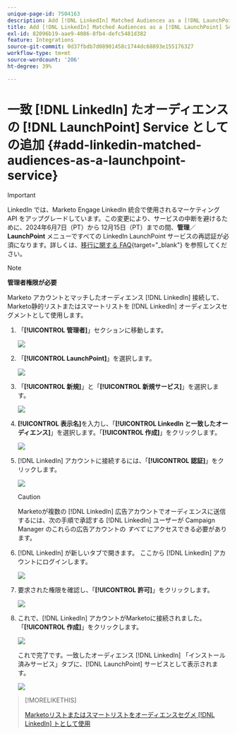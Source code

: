 ```yaml
---
unique-page-id: 7504163
description: Add [!DNL LinkedIn] Matched Audiences as a [!DNL LaunchPoint] Service - Marketo ドキュメント – 製品ドキュメント
title: Add [!DNL LinkedIn] Matched Audiences as a [!DNL LaunchPoint] Service
exl-id: 82096b19-aae9-4086-8fb4-defc5481d382
feature: Integrations
source-git-commit: 0d37fbdb7d08901458c1744dc68893e155176327
workflow-type: tm+mt
source-wordcount: '206'
ht-degree: 39%

---
```


# 一致 [!DNL LinkedIn] たオーディエンスの [!DNL LaunchPoint] Service としての追加 {#add-linkedin-matched-audiences-as-a-launchpoint-service}

>[!IMPORTANT]
>
>LinkedIn では、Marketo Engage LinkedIn 統合で使用されるマーケティング API をアップグレードしています。この変更により、サービスの中断を避けるために、2024年6月7日（PT）から 12月15日（PT）までの間、**管理**／**LaunchPoint** メニューですべての LinkedIn LaunchPoint サービスの再認証が必須になります。詳しくは、[移行に関する FAQ](https://nation.marketo.com/t5/employee-blogs/linkedin-re-authentication-required/ba-p/347794){target="_blank"} を参照してください。

>[!NOTE]
>
>**管理者権限が必要**

Marketo アカウントとマッチしたオーディエンス [!DNL LinkedIn] 接続して、Marketo静的リストまたはスマートリストを [!DNL LinkedIn] オーディエンスセグメントとして使用します。

1. 「**[!UICONTROL 管理者]**」セクションに移動します。

   ![](assets/admin.png)

1. 「**[!UICONTROL LaunchPoint]**」を選択します。

   ![](assets/image2014-12-5-14-3a35-3a27.png)

1. 「**[!UICONTROL 新規]**」と「**[!UICONTROL 新規サービス]**」を選択します。

   ![](assets/image2014-12-5-14-3a37-3a33.png)

1. **[!UICONTROL 表示名]**&#x200B;を入力し、「**[!UICONTROL LinkedIn と一致したオーディエンス]**」を選択します。「**[!UICONTROL 作成]**」をクリックします。

   ![](assets/image2018-2-23-14-3a25-3a39.png)

1. [!DNL LinkedIn] アカウントに接続するには、「**[!UICONTROL 認証]**」をクリックします。

   ![](assets/authorizeaccount.png)

   >[!CAUTION]
   >
   >Marketoが複数の [!DNL LinkedIn] 広告アカウントでオーディエンスに送信するには、次の手順で承認する [!DNL LinkedIn] ユーザーが Campaign Manager のこれらの広告アカウントの *すべて* にアクセスできる必要があります。

1. [!DNL LinkedIn] が新しいタブで開きます。 ここから [!DNL LinkedIn] アカウントにログインします。

   ![](assets/image2018-2-23-14-3a32-3a20.png)

1. 要求された権限を確認し、「**[!UICONTROL 許可]**」をクリックします。

   ![](assets/li-permissions.png)

1. これで、[!DNL LinkedIn] アカウントがMarketoに接続されました。 「**[!UICONTROL 作成]**」をクリックします。

   ![](assets/image2018-2-23-14-3a35-3a55.png)

   これで完了です。一致したオーディエンス [!DNL LinkedIn] 「インストール済みサービス」タブに、[!DNL LaunchPoint] サービスとして表示されます。

   ![](assets/bartholomew2.png)

>[!MORELIKETHIS]
>
>[Marketoリストまたはスマートリストをオーディエンスセグメ  [!DNL LinkedIn]  トとして使用 ](/help/marketo/product-docs/demand-generation/social/social-functions/use-a-marketo-list-or-smart-list-as-a-linkedin-audience-segment.md)
